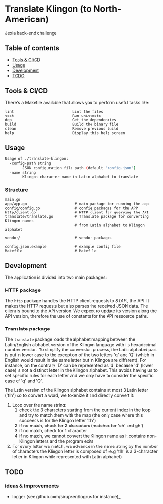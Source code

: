 # Translate Klingon (to North-American)
Jexia back-end challenge

## Table of contents

- [Tools & CI/CD](#tools-&-ci/cd)
- [Usage](#usage)
- [Development](#development)
- [TODO](#todo)

## Tools & CI/CD
There's a Makefile available that allows you to perform useful tasks like:
```
lint                           Lint the files
test                           Run unittests
dep                            Get the dependencies
build                          Build the binary file
clean                          Remove previous build
help                           Display this help screen
```

## Usage

```bash
Usage of ./translate-klingon:
  -config-path string
        JSON configuration file path (default "config.json")
  -name string
        Klingon character name in Latin alphabet to translate
```

### Structure

```
main.go
app/app.go                      # main package for running the app
config/config.go                # config packages for the APP
http/client.go                  # HTTP client for querying the API
translate/translate.go			# Translate package for converting Klingon names
								# from Latin alphabet to Klingon alphabet

vendor/                         # vendor packages

config.json.example             # example config file
Makefile						# Makefile 
```

## Development

The application is divided into two main packages:

### HTTP package

The `http` package handles the HTTP client requests to _STAPI_, the API. It
makes the HTTP requests but also parses the received JSON data.
The client is bound to the API version. We expect to update its version along
the API version, therefore the use of constants for the API ressource paths.

### Translate package

The `translate` package loads the alphabet mapping between the Latin/English
alphabet version of the Klingon language with its hexadecimal number version.
To simplify the conversion process, the Latin alphabet part is put in lower
case to the exception of the two letters 'q' and 'Q' (which in English would
result in the same letter but in Klingon are different). For instance, on the
contrary 'D' can be represented as 'd' because 'd' (lower case) is not a
distinct letter in the Klingon alphabet. This avoids having us to set specific
rules for each letter and we only have to consider the specific case of 'q' and
'Q'.

The Latin version of the Klingon alphabet contains at most 3 Latin letter 
('tlh') so to convert a word, we tokenize it and directly convert it:
1. Loop over the name string:
    1. check the 3 characters starting from the current index in the loop and
    try to match them with the map (the only case where this succeeds is for
    the Klingon letter 'tlh')
    2. if no match, check for 2 characters (matches for 'ch' and gh')
    3. if no match, check for 1 character
    4. if no match, we cannot convert the Klingon name as it contains 
    non-Klingon letters and the program exits
2. For every letter we match, we advance in the name string by the number of
characters the Klingon letter is composed of (e.g 'tlh' is a 3-character 
letter in Klingon while represented with Latin alphabet)

## TODO

### Ideas \& improvements
- logger (see github.com/sirupsen/logrus for instance)_
